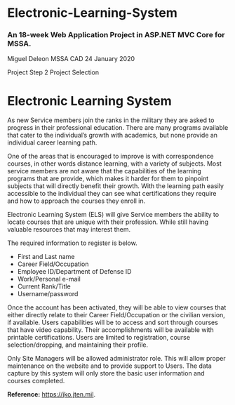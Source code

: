 # Electronic-Learning-System
### An 18-week Web Application Project in ASP.NET MVC Core for MSSA.



Miguel Deleon
MSSA CAD
24 January 2020

Project Step 2
Project Selection

# Electronic Learning System

As new Service members join the ranks in the military they are asked to progress in their professional education. There are many programs available that cater to the individual’s growth with academics, but none provide an individual career learning path. 

One of the areas that is encouraged to improve is with correspondence courses, in other words distance learning, with a variety of subjects. Most service members are not aware that the capabilities of the learning programs that are provide, which makes it harder for them to pinpoint subjects that will directly benefit their growth. With the learning path easily accessible to the individual they can see what certifications they require and how to approach the courses they enroll in.

Electronic Learning System (ELS) will give Service members the ability to locate courses that are unique with their profession. While still having valuable resources that may interest them.

The required information to register is below. 
+	First and Last name
+	Career Field/Occupation
+	Employee ID/Department of Defense ID
+	Work/Personal e-mail
+	Current Rank/Title
+	Username/password

Once the account has been activated, they will be able to view courses that either directly relate to their Career Field/Occupation or the civilian version, if available. 
Users capabilities will be to access and sort through courses that have video capability. Their accomplishments will be available with printable certifications. Users are limited to registration, course selection/dropping, and maintaining their profile.

Only Site Managers will be allowed administrator role. This will allow proper maintenance on the website and to provide support to Users.
The data capture by this system will only store the basic user information and courses completed.

**Reference:** https://jko.jten.mil. 
